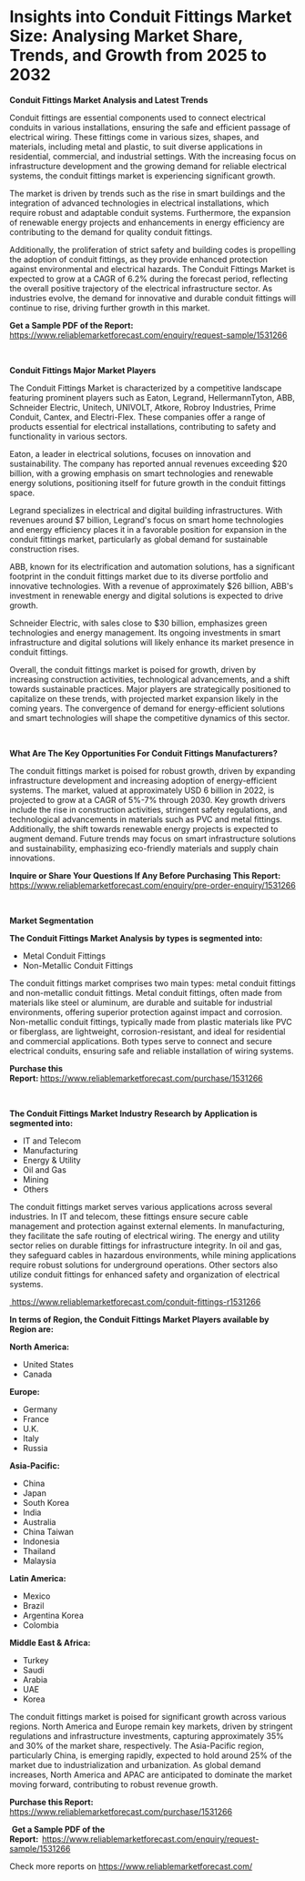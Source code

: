 <p><h1>Insights into Conduit Fittings Market Size: Analysing Market Share, Trends, and Growth from 2025 to 2032</h1></p><p><strong>Conduit Fittings Market Analysis and Latest Trends</strong></p>
<p><p>Conduit fittings are essential components used to connect electrical conduits in various installations, ensuring the safe and efficient passage of electrical wiring. These fittings come in various sizes, shapes, and materials, including metal and plastic, to suit diverse applications in residential, commercial, and industrial settings. With the increasing focus on infrastructure development and the growing demand for reliable electrical systems, the conduit fittings market is experiencing significant growth.</p><p>The market is driven by trends such as the rise in smart buildings and the integration of advanced technologies in electrical installations, which require robust and adaptable conduit systems. Furthermore, the expansion of renewable energy projects and enhancements in energy efficiency are contributing to the demand for quality conduit fittings. </p><p>Additionally, the proliferation of strict safety and building codes is propelling the adoption of conduit fittings, as they provide enhanced protection against environmental and electrical hazards. The Conduit Fittings Market is expected to grow at a CAGR of 6.2% during the forecast period, reflecting the overall positive trajectory of the electrical infrastructure sector. As industries evolve, the demand for innovative and durable conduit fittings will continue to rise, driving further growth in this market.</p></p>
<p><strong>Get a Sample PDF of the Report:&nbsp;</strong> <a href="https://www.reliablemarketforecast.com/enquiry/request-sample/1531266?utm_campaign=2324&utm_medium=2&utm_source=Github&utm_content=ia&utm_term=09042025&utm_id=conduit-fittings">https://www.reliablemarketforecast.com/enquiry/request-sample/1531266</a></p>
<p>&nbsp;</p>
<p><strong>Conduit Fittings Major Market Players</strong></p>
<p><p>The Conduit Fittings Market is characterized by a competitive landscape featuring prominent players such as Eaton, Legrand, HellermannTyton, ABB, Schneider Electric, Unitech, UNIVOLT, Atkore, Robroy Industries, Prime Conduit, Cantex, and Electri-Flex. These companies offer a range of products essential for electrical installations, contributing to safety and functionality in various sectors.</p><p>Eaton, a leader in electrical solutions, focuses on innovation and sustainability. The company has reported annual revenues exceeding $20 billion, with a growing emphasis on smart technologies and renewable energy solutions, positioning itself for future growth in the conduit fittings space.</p><p>Legrand specializes in electrical and digital building infrastructures. With revenues around $7 billion, Legrand's focus on smart home technologies and energy efficiency places it in a favorable position for expansion in the conduit fittings market, particularly as global demand for sustainable construction rises.</p><p>ABB, known for its electrification and automation solutions, has a significant footprint in the conduit fittings market due to its diverse portfolio and innovative technologies. With a revenue of approximately $26 billion, ABB's investment in renewable energy and digital solutions is expected to drive growth.</p><p>Schneider Electric, with sales close to $30 billion, emphasizes green technologies and energy management. Its ongoing investments in smart infrastructure and digital solutions will likely enhance its market presence in conduit fittings.</p><p>Overall, the conduit fittings market is poised for growth, driven by increasing construction activities, technological advancements, and a shift towards sustainable practices. Major players are strategically positioned to capitalize on these trends, with projected market expansion likely in the coming years. The convergence of demand for energy-efficient solutions and smart technologies will shape the competitive dynamics of this sector.</p></p>
<p>&nbsp;</p>
<p><strong>What Are The Key Opportunities For Conduit Fittings Manufacturers?</strong></p>
<p><p>The conduit fittings market is poised for robust growth, driven by expanding infrastructure development and increasing adoption of energy-efficient systems. The market, valued at approximately USD 6 billion in 2022, is projected to grow at a CAGR of 5%-7% through 2030. Key growth drivers include the rise in construction activities, stringent safety regulations, and technological advancements in materials such as PVC and metal fittings. Additionally, the shift towards renewable energy projects is expected to augment demand. Future trends may focus on smart infrastructure solutions and sustainability, emphasizing eco-friendly materials and supply chain innovations.</p></p>
<p><strong>Inquire or Share Your Questions If Any Before Purchasing This Report:</strong> <a href="https://www.reliablemarketforecast.com/enquiry/pre-order-enquiry/1531266?utm_campaign=2324&utm_medium=2&utm_source=Github&utm_content=ia&utm_term=09042025&utm_id=conduit-fittings">https://www.reliablemarketforecast.com/enquiry/pre-order-enquiry/1531266</a></p>
<p>&nbsp;</p>
<p><strong>Market Segmentation</strong></p>
<p><strong>The Conduit Fittings Market Analysis by types is segmented into:</strong></p>
<p><ul><li>Metal Conduit Fittings</li><li>Non-Metallic Conduit Fittings</li></ul></p>
<p><p>The conduit fittings market comprises two main types: metal conduit fittings and non-metallic conduit fittings. Metal conduit fittings, often made from materials like steel or aluminum, are durable and suitable for industrial environments, offering superior protection against impact and corrosion. Non-metallic conduit fittings, typically made from plastic materials like PVC or fiberglass, are lightweight, corrosion-resistant, and ideal for residential and commercial applications. Both types serve to connect and secure electrical conduits, ensuring safe and reliable installation of wiring systems.</p></p>
<p><strong>Purchase this Report:&nbsp;</strong><a href="https://www.reliablemarketforecast.com/purchase/1531266?utm_campaign=2324&utm_medium=2&utm_source=Github&utm_content=ia&utm_term=09042025&utm_id=conduit-fittings">https://www.reliablemarketforecast.com/purchase/1531266</a></p>
<p>&nbsp;</p>
<p><strong>The Conduit Fittings Market Industry Research by Application is segmented into:</strong></p>
<p><ul><li>IT and Telecom</li><li>Manufacturing</li><li>Energy & Utility</li><li>Oil and Gas</li><li>Mining</li><li>Others</li></ul></p>
<p><p>The conduit fittings market serves various applications across several industries. In IT and telecom, these fittings ensure secure cable management and protection against external elements. In manufacturing, they facilitate the safe routing of electrical wiring. The energy and utility sector relies on durable fittings for infrastructure integrity. In oil and gas, they safeguard cables in hazardous environments, while mining applications require robust solutions for underground operations. Other sectors also utilize conduit fittings for enhanced safety and organization of electrical systems.</p></p>
<p><a href="https://www.reliablemarketforecast.com/conduit-fittings-r1531266?utm_campaign=2324&utm_medium=2&utm_source=Github&utm_content=ia&utm_term=09042025&utm_id=conduit-fittings">&nbsp;https://www.reliablemarketforecast.com/conduit-fittings-r1531266</a></p>
<p><strong>In terms of Region, the Conduit Fittings Market Players available by Region are:</strong></p>
<p>
    <p> <strong> North America: </strong>
        <ul>
            <li>United States</li>
            <li>Canada</li>
        </ul>
        </p> 
    <p> <strong> Europe: </strong>
        <ul>
            <li>Germany</li>
            <li>France</li>
            <li>U.K.</li>
            <li>Italy</li>
            <li>Russia</li>
        </ul>
        </p> 
    <p> <strong> Asia-Pacific: </strong>
        <ul>
            <li>China</li>
            <li>Japan</li>
            <li>South Korea</li>
            <li>India</li>
            <li>Australia</li>
            <li>China Taiwan</li>
            <li>Indonesia</li>
            <li>Thailand</li>
            <li>Malaysia</li>
        </ul>
        </p> 
    <p> <strong> Latin America: </strong>
        <ul>
            <li>Mexico</li>
            <li>Brazil</li>
            <li>Argentina Korea</li>
            <li>Colombia</li>
        </ul>
        </p> 
    <p> <strong> Middle East & Africa: </strong>
        <ul>
            <li>Turkey</li>
            <li>Saudi</li>
            <li>Arabia</li>
            <li>UAE</li>
            <li>Korea</li>
        </ul>
    </p>
    </p>
<p><p>The conduit fittings market is poised for significant growth across various regions. North America and Europe remain key markets, driven by stringent regulations and infrastructure investments, capturing approximately 35% and 30% of the market share, respectively. The Asia-Pacific region, particularly China, is emerging rapidly, expected to hold around 25% of the market due to industrialization and urbanization. As global demand increases, North America and APAC are anticipated to dominate the market moving forward, contributing to robust revenue growth.</p></p>
<p><strong>Purchase this Report: </strong><a href="https://www.reliablemarketforecast.com/purchase/1531266?utm_campaign=2324&utm_medium=2&utm_source=Github&utm_content=ia&utm_term=09042025&utm_id=conduit-fittings">https://www.reliablemarketforecast.com/purchase/1531266</a></p>
<p>&nbsp;<strong>Get a Sample PDF of the Report:&nbsp;&nbsp;</strong><a href="https://www.reliablemarketforecast.com/enquiry/request-sample/1531266?utm_campaign=2324&utm_medium=2&utm_source=Github&utm_content=ia&utm_term=09042025&utm_id=conduit-fittings">https://www.reliablemarketforecast.com/enquiry/request-sample/1531266</a></p>
<p><strong></strong></p>
<p>Check more reports on <a href="https://www.reliablemarketforecast.com/?utm_campaign=2324&utm_medium=2&utm_source=Github&utm_content=ia&utm_term=09042025&utm_id=conduit-fittings">https://www.reliablemarketforecast.com/</a></p>